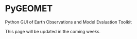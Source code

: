 # PyGEOMET
Python GUI of Earth Observations and Model Evaluation Toolkit

This page will be updated in the coming weeks.
